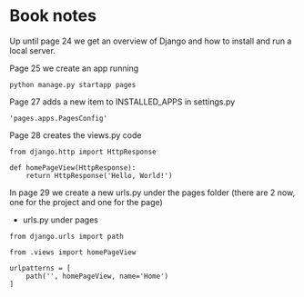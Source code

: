 # Book notes

Up until page 24 we get an overview of Django and how to install and run a local server.

Page 25 we create an app running

`python manage.py startapp pages`

Page 27 adds a new item to INSTALLED_APPS in settings.py

`'pages.apps.PagesConfig'`

Page 28 creates the views.py code

```
from django.http import HttpResponse

def homePageView(HttpResponse):
    return HttpResponse('Hello, World!')
```

In page 29 we create a new urls.py under the pages folder (there are 2 now, one for the project and one for the page)

- urls.py under pages

```
from django.urls import path

from .views import homePageView

urlpatterns = [
    path('', homePageView, name='Home')
]
```